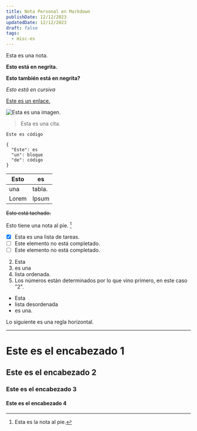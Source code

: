 ```yaml
---
title: Nota Personal en Markdown
publishDate: 12/12/2023
updatedDate: 12/12/2023
draft: false
tags:
  - misc-es
---
```

Esta es una nota.  

**Esto está en negrita.**  

__Esto también está en negrita?__  

*Esto está en cursiva*  

[Este es un enlace.](https://www.carlos.soy/)

![Esta es una imagen.](/assets/carlos-notion.png)

> Esta es una cita.

`Este es código`  

```
{
  "Este": es
  "un": bloque
  "de": código
}
```

| Esto | es |
| ----------- | ----------- |
| una | tabla. |
| Lorem | Ipsum | 

~~Esto está tachado.~~

Esto tiene una nota al pie. [^1]

[^1]: Esta es la nota al pie. 

- [x] Esta es una lista de tareas.
- [ ] Este elemento no está completado.
- [ ] Este elemento no está completado.

2. Esta
1. es una
3. lista ordenada.
5. Los números están determinados por lo que vino primero, en este caso "2".

- Esta
- lista desordenada  
- es una.


Lo siguiente es una regla horizontal.  

---
# Este es el encabezado 1   

## Este es el encabezado 2  

### Este es el encabezado 3  

#### Este es el encabezado 4  



